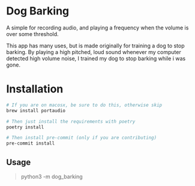 # Dog Barking

A simple for recording audio, and playing a frequency when the volume is over some threshold.

This app has many uses, but is made originally for training a dog to stop barking. By playing a high pitched, loud sound whenever my computer detected high volume noise, I trained my dog to stop barking while i was gone.

# Installation

```bash
# If you are on macosx, be sure to do this, otherwise skip
brew install portaudio

# Then just install the requirements with poetry
poetry install

# Then install pre-commit (only if you are contributing)
pre-commit install
```

## Usage

> python3 -m dog_barking
